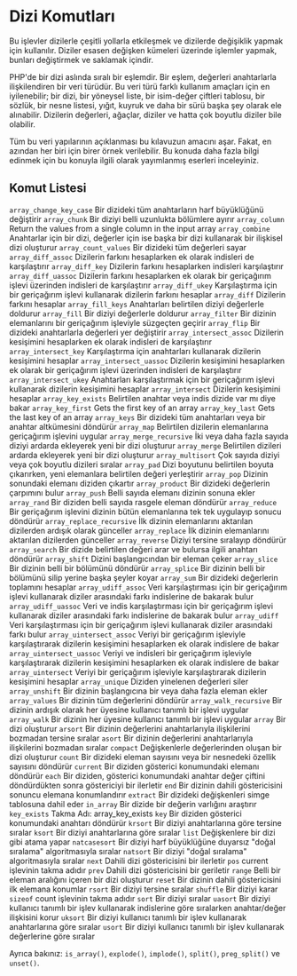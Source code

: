 # Dizi Komutları

Bu işlevler dizilerle çeşitli yollarla etkileşmek ve dizilerde değişiklik yapmak için kullanılır. Diziler esasen değişken kümeleri üzerinde işlemler yapmak, bunları değiştirmek ve saklamak içindir. 

PHP'de bir dizi aslında sıralı bir eşlemdir. Bir eşlem, değerleri anahtarlarla ilişkilendiren bir veri türüdür. Bu veri türü farklı kullanım amaçları için en iyilenebilir; bir dizi, bir yöneysel liste, bir isim-değer çiftleri tablosu, bir sözlük, bir nesne listesi, yığıt, kuyruk ve daha bir sürü başka şey olarak ele alınabilir. Dizilerin değerleri, ağaçlar, diziler ve hatta çok boyutlu diziler bile olabilir.

Tüm bu veri yapılarının açıklanması bu kılavuzun amacını aşar. Fakat, en azından her biri için birer örnek verilebilir. Bu konuda daha fazla bilgi edinmek için bu konuyla ilgili olarak yayımlanmış eserleri inceleyiniz. 

## Komut Listesi
```array_change_key_case``` Bir dizideki tüm anahtarların harf büyüklüğünü değiştirir
```array_chunk``` Bir diziyi belli uzunlukta bölümlere ayırır
```array_column``` Return the values from a single column in the input array
```array_combine``` Anahtarlar için bir dizi, değerler için ise başka bir dizi kullanarak bir ilişkisel dizi oluşturur
```array_count_values``` Bir dizideki tüm değerleri sayar
```array_diff_assoc``` Dizilerin farkını hesaplarken ek olarak indisleri de karşılaştırır
```array_diff_key``` Dizilerin farkını hesaplarken indisleri karşılaştırır
```array_diff_uassoc``` Dizilerin farkını hesaplarken ek olarak bir geriçağırım işlevi üzerinden indisleri de karşılaştırır
```array_diff_ukey``` Karşılaştırma için bir geriçağırım işlevi kullanarak dizilerin farkını hesaplar
```array_diff``` Dizilerin farkını hesaplar
```array_fill_keys``` Anahtarları belirtilen diziyi değerlerle doldurur
```array_fill``` Bir diziyi değerlerle doldurur
```array_filter``` Bir dizinin elemanlarını bir geriçağırım işleviyle süzgeçten geçirir
```array_flip``` Bir dizideki anahtarlarla değerleri yer değiştirir
```array_intersect_assoc``` Dizilerin kesişimini hesaplarken ek olarak indisleri de karşılaştırır
```array_intersect_key``` Karşılaştırma için anahtarları kullanarak dizilerin kesişimini hesaplar
```array_intersect_uassoc``` Dizilerin kesişimini hesaplarken ek olarak bir geriçağırım işlevi üzerinden indisleri de karşılaştırır
```array_intersect_ukey``` Anahtarları karşılaştırmak için bir geriçağırım işlevi kullanarak dizilerin kesişimini hesaplar
```array_intersect``` Dizilerin kesişimini hesaplar
```array_key_exists``` Belirtilen anahtar veya indis dizide var mı diye bakar
```array_key_first``` Gets the first key of an array
```array_key_last``` Gets the last key of an array
```array_keys``` Bir dizideki tüm anahtarları veya bir anahtar altkümesini döndürür
```array_map``` Belirtilen dizilerin elemanlarına geriçağırım işlevini uygular
```array_merge_recursive``` İki veya daha fazla sayıda diziyi ardarda ekleyerek yeni bir dizi oluşturur
```array_merge``` Belirtilen dizileri ardarda ekleyerek yeni bir dizi oluşturur
```array_multisort``` Çok sayıda diziyi veya çok boyutlu dizileri sıralar
```array_pad``` Dizi boyutunu belirtilen boyuta çıkarırken, yeni elemanlara belirtilen değeri yerleştirir
```array_pop``` Dizinin sonundaki elemanı diziden çıkartır
```array_product``` Bir dizideki değerlerin çarpımını bulur
```array_push``` Belli sayıda elemanı dizinin sonuna ekler
```array_rand``` Bir diziden belli sayıda rasgele eleman döndürür
```array_reduce``` Bir geriçağırım işlevini dizinin bütün elemanlarına tek tek uygulayıp sonucu döndürür
```array_replace_recursive``` İlk dizinin elemanlarını aktarılan dizilerden ardışık olarak günceller
```array_replace``` İlk dizinin elemanlarını aktarılan dizilerden günceller
```array_reverse``` Diziyi tersine sıralayıp döndürür
```array_search``` Bir dizide belirtilen değeri arar ve bulursa ilgili anahtarı döndürür
```array_shift``` Dizini başlangıcından bir eleman çeker
```array_slice``` Bir dizinin belli bir bölümünü döndürür
```array_splice``` Bir dizinin belli bir bölümünü silip yerine başka şeyler koyar
```array_sum``` Bir dizideki değerlerin toplamını hesaplar
```array_udiff_assoc``` Veri karşılaştırması için bir geriçağırım işlevi kullanarak diziler arasındaki farkı indislerine de bakarak bulur
```array_udiff_uassoc``` Veri ve indis karşılaştırması için bir geriçağırım işlevi kullanarak diziler arasındaki farkı indislerine de bakarak bulur
```array_udiff``` Veri karşılaştırması için bir geriçağırım işlevi kullanarak diziler arasındaki farkı bulur
```array_uintersect_assoc``` Veriyi bir geriçağırım işleviyle karşılaştırarak dizilerin kesişimini hesaplarken ek olarak indislere de bakar
```array_uintersect_uassoc``` Veriyi ve indisleri bir geriçağırım işleviyle karşılaştırarak dizilerin kesişimini hesaplarken ek olarak indislere de bakar
```array_uintersect``` Veriyi bir geriçağırım işleviyle karşılaştırarak dizilerin kesişimini hesaplar
```array_unique``` Diziden yinelenen değerleri siler
```array_unshift``` Bir dizinin başlangıcına bir veya daha fazla eleman ekler
```array_values``` Bir dizinin tüm değerlerini döndürür
```array_walk_recursive``` Bir dizinin ardışık olarak her üyesine kullanıcı tanımlı bir işlevi uygular
```array_walk``` Bir dizinin her üyesine kullanıcı tanımlı bir işlevi uygular
```array``` Bir dizi oluşturur
```arsort``` Bir dizinin değerlerini anahtarlarıyla ilişkilerini bozmadan tersine sıralar
```asort``` Bir dizinin değerlerini anahtarlarıyla ilişkilerini bozmadan sıralar
```compact``` Değişkenlerle değerlerinden oluşan bir dizi oluşturur
```count``` Bir dizideki eleman sayısını veya bir nesnedeki özellik sayısını döndürür
```current``` Bir diziden gösterici konumundaki elemanı döndürür
```each``` Bir diziden, gösterici konumundaki anahtar değer çiftini döndürdükten sonra göstericiyi bir ilerletir
```end``` Bir dizinin dahili göstericisini sonuncu elemana konumlandırır
```extract``` Bir dizideki değişkenleri simge tablosuna dahil eder
```in_array``` Bir dizide bir değerin varlığını araştırır
```key_exists``` Takma Adı: array_key_exists
```key``` Bir diziden gösterici konumundaki anahtarı döndürür
```krsort``` Bir diziyi anahtarlarına göre tersine sıralar
```ksort``` Bir diziyi anahtarlarına göre sıralar
```list``` Değişkenlere bir dizi gibi atama yapar
```natcasesort``` Bir diziyi harf büyüklüğüne duyarsız "doğal sıralama" algoritmasıyla sıralar
```natsort``` Bir diziyi "doğal sıralama" algoritmasıyla sıralar
```next``` Dahili dizi göstericisini bir ilerletir
```pos``` current işlevinin takma adıdır
```prev``` Dahili dizi göstericisini bir geriletir
```range``` Belli bir eleman aralığını içeren bir dizi oluşturur
```reset``` Bir dizinin dahili göstericisini ilk elemana konumlar
```rsort``` Bir diziyi tersine sıralar
```shuffle``` Bir diziyi karar
```sizeof``` count işlevinin takma adıdır
```sort``` Bir diziyi sıralar
```uasort``` Bir diziyi kullanıcı tanımlı bir işlev kullanarak indislerine göre sıralarken anahtar/değer ilişkisini korur
```uksort``` Bir diziyi kullanıcı tanımlı bir işlev kullanarak anahtarlarına göre sıralar
```usort``` Bir diziyi kullanıcı tanımlı bir işlev kullanarak değerlerine göre sıralar

Ayrıca bakınız: ```is_array()```, ```explode()```, ```implode()```, ```split()```, ```preg_split()``` ve ```unset()```. 